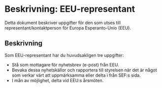 # Beskrivning: EEU-representant
Detta dokument beskriver uppgifter för den som utses till representant/kontaktperson för Europa Esperanto-Unio (EEU).
## Beskrivning
Som EEU-representant har du huvudsakligen tre uppgifter:
* Stå som mottagare för nyhetsbrev (e-post) från EEU.
* Bevaka dessa nyhetskällor och rapportera till styrelsen när det är något som verkar värt att uppmärksamma eller delta i från SEF:s sida.
* I mån av möjlighet, delta vid EEU:s årsmöten.

